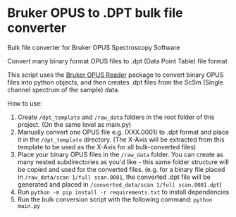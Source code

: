 # Bruker OPUS to .DPT bulk file converter

Bulk file converter for Bruker OPUS Spectroscopy Software 

Convert many binary format OPUS files to .dpt (Data Point Table) file format

This script uses the [Bruker OPUS Reader](https://github.com/qedsoftware/brukeropusreader) package to convert binary OPUS files into python objects, and then creates .dpt files from the ScSm (Single channel spectrum of the sample) data.

How to use:

1. Create ```/dpt_template``` and ```/raw_data``` folders in the root folder of this project. (On the same level as main.py)
2. Manually convert one OPUS file e.g. (XXX.0001) to .dpt format and place it in the ```/dpt_template``` directory. (The X-Axis will be extracted from this template to be used as the X-Axis for all bulk-converted files)
3. Place your binary OPUS files in the ```/raw_data``` folder. You can create as many nested subdirectories as you'd like - this same folder structure will be copied and used for the converted files. (e.g. for a binary file placed in ```/raw_data/scan 1/full scan.0001```, the converted .dpt file will be generated and placed in ```/converted_data/scan 1/full scan.0001.dpt```)
4. Run ```python -m pip install -r requirements.txt``` to install dependencies
4. Run the bulk conversion script with the following command: ```python main.py```
